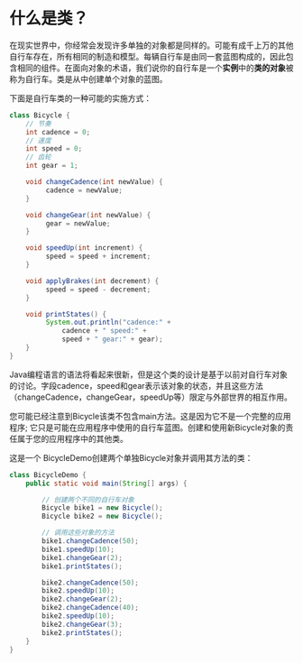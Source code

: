 # 什么是类？

在现实世界中，你经常会发现许多单独的对象都是同样的。可能有成千上万的其他自行车存在，所有相同的制造和模型。每辆自行车是由同一套蓝图构成的，因此包含相同的组件。在面向对象的术语，我们说你的自行车是一个**实例**中的**类的对象**被称为自行车。类是从中创建单个对象的蓝图。

下面是自行车类的一种可能的实施方式：
```java
class Bicycle {
    // 节奏
    int cadence = 0;
    // 速度
    int speed = 0;
    // 齿轮
    int gear = 1;

    void changeCadence(int newValue) {
         cadence = newValue;
    }

    void changeGear(int newValue) {
         gear = newValue;
    }

    void speedUp(int increment) {
         speed = speed + increment;   
    }

    void applyBrakes(int decrement) {
         speed = speed - decrement;
    }

    void printStates() {
         System.out.println("cadence:" +
             cadence + " speed:" + 
             speed + " gear:" + gear);
    }
}
```

Java编程语言的语法将看起来很新，但是这个类的设计是基于以前对自行车对象的讨论。字段cadence，speed和gear表示该对象的状态，并且这些方法（changeCadence，changeGear，speedUp等）限定与外部世界的相互作用。

您可能已经注意到Bicycle该类不包含main方法。这是因为它不是一个完整的应用程序; 它只是可能在应用程序中使用的自行车蓝图。创建和使用新Bicycle对象的责任属于您的应用程序中的其他类。

这是一个 BicycleDemo创建两个单独Bicycle对象并调用其方法的类：
```java
class BicycleDemo {
    public static void main(String[] args) {

        // 创建两个不同的自行车对象
        Bicycle bike1 = new Bicycle();
        Bicycle bike2 = new Bicycle();

        // 调用这些对象的方法
        bike1.changeCadence(50);
        bike1.speedUp(10);
        bike1.changeGear(2);
        bike1.printStates();

        bike2.changeCadence(50);
        bike2.speedUp(10);
        bike2.changeGear(2);
        bike2.changeCadence(40);
        bike2.speedUp(10);
        bike2.changeGear(3);
        bike2.printStates();
    }
}
```